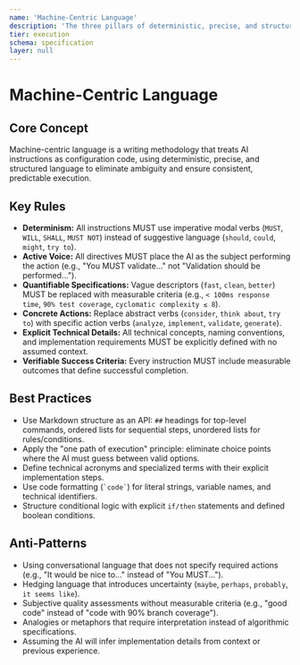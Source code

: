 ```yaml
---
name: 'Machine-Centric Language'
description: 'The three pillars of deterministic, precise, and structured language for writing effective AI instructions that eliminate ambiguity and ensure consistent execution.'
tier: execution
schema: specification
layer: null
---
```


# Machine-Centric Language

## Core Concept

Machine-centric language is a writing methodology that treats AI instructions as configuration code, using deterministic, precise, and structured language to eliminate ambiguity and ensure consistent, predictable execution.

## Key Rules

- **Determinism:** All instructions MUST use imperative modal verbs (`MUST`, `WILL`, `SHALL`, `MUST NOT`) instead of suggestive language (`should`, `could`, `might`, `try to`).
- **Active Voice:** All directives MUST place the AI as the subject performing the action (e.g., "You MUST validate..." not "Validation should be performed...").
- **Quantifiable Specifications:** Vague descriptors (`fast`, `clean`, `better`) MUST be replaced with measurable criteria (e.g., `< 100ms response time`, `90% test coverage`, `cyclomatic complexity ≤ 8`).
- **Concrete Actions:** Replace abstract verbs (`consider`, `think about`, `try to`) with specific action verbs (`analyze`, `implement`, `validate`, `generate`).
- **Explicit Technical Details:** All technical concepts, naming conventions, and implementation requirements MUST be explicitly defined with no assumed context.
- **Verifiable Success Criteria:** Every instruction MUST include measurable outcomes that define successful completion.

## Best Practices

- Use Markdown structure as an API: `##` headings for top-level commands, ordered lists for sequential steps, unordered lists for rules/conditions.
- Apply the "one path of execution" principle: eliminate choice points where the AI must guess between valid options.
- Define technical acronyms and specialized terms with their explicit implementation steps.
- Use code formatting (`` `code` ``) for literal strings, variable names, and technical identifiers.
- Structure conditional logic with explicit `if/then` statements and defined boolean conditions.

## Anti-Patterns

- Using conversational language that does not specify required actions (e.g., "It would be nice to..." instead of "You MUST...").
- Hedging language that introduces uncertainty (`maybe`, `perhaps`, `probably`, `it seems like`).
- Subjective quality assessments without measurable criteria (e.g., "good code" instead of "code with 90% branch coverage").
- Analogies or metaphors that require interpretation instead of algorithmic specifications.
- Assuming the AI will infer implementation details from context or previous experience.
